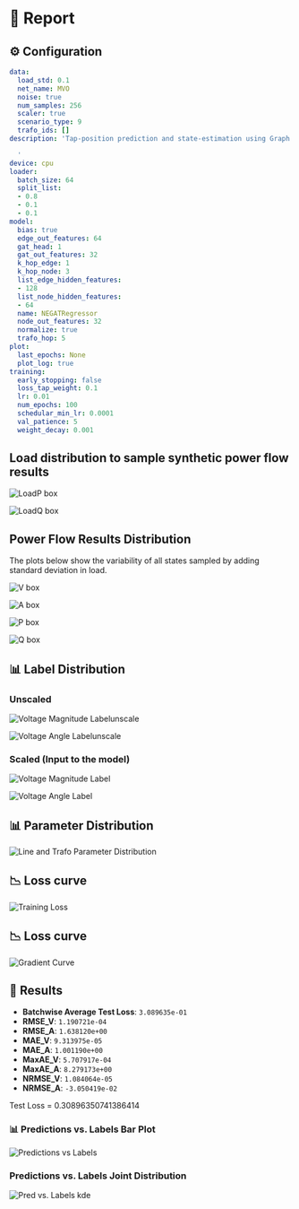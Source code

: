 # 📝 Report 
 
## ⚙️ Configuration 

```yaml
data:
  load_std: 0.1
  net_name: MVO
  noise: true
  num_samples: 256
  scaler: true
  scenario_type: 9
  trafo_ids: []
description: 'Tap-position prediction and state-estimation using Graph  Neural Networks

  '
device: cpu
loader:
  batch_size: 64
  split_list:
  - 0.8
  - 0.1
  - 0.1
model:
  bias: true
  edge_out_features: 64
  gat_head: 1
  gat_out_features: 32
  k_hop_edge: 1
  k_hop_node: 3
  list_edge_hidden_features:
  - 128
  list_node_hidden_features:
  - 64
  name: NEGATRegressor
  node_out_features: 32
  normalize: true
  trafo_hop: 5
plot:
  last_epochs: None
  plot_log: true
training:
  early_stopping: false
  loss_tap_weight: 0.1
  lr: 0.01
  num_epochs: 100
  schedular_min_lr: 0.0001
  val_patience: 5
  weight_decay: 0.001
```

## Load distribution to sample synthetic power flow results

![LoadP box](loadstd_box.png)

![LoadQ box](loadstdq_box.png)

## Power Flow Results Distribution

The plots below show the variability of all states sampled by adding standard deviation in load.

![V box](vmpu_box.png)

![A box](adeg_box.png)

![P box](pmw_box.png)

![Q box](qmvar_box.png)

## 📊 Label Distribution 
 
### Unscaled 

![Voltage Magnitude Labelunscale](vm_pu_label_unscaled.png)

![Voltage Angle Labelunscale](va_deg_label_unscaled.png)

### Scaled (Input to the model) 

![Voltage Magnitude Label](vm_pu_label.png)

![Voltage Angle Label](va_rad_label.png)

## 📊 Parameter Distribution 
 
![Line and Trafo Parameter Distribution](param_joint_dist.png)

## 📉 Loss curve 
 
![Training Loss](loss.png)

## 📉 Loss curve 
 
![Gradient Curve](gradient_norm.png)

## 🔎 Results 

- **Batchwise Average Test Loss**: `3.089635e-01`
- **RMSE_V**: `1.190721e-04`
- **RMSE_A**: `1.638120e+00`
- **MAE_V**: `9.313975e-05`
- **MAE_A**: `1.001190e+00`
- **MaxAE_V**: `5.707917e-04`
- **MaxAE_A**: `8.279173e+00`
- **NRMSE_V**: `1.084064e-05`
- **NRMSE_A**: `-3.050419e-02`

 Test Loss = 0.30896350741386414

### 📊 Predictions vs. Labels Bar Plot 

![Predictions vs Labels](va_barplot.png)

### Predictions vs. Labels Joint Distribution 

![Pred vs. Labels kde](va_pred_label_joint.png)